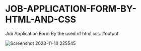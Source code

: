 # JOB-APPLICATION-FORM-BY-HTML-AND-CSS
Job Application Form By the used of html,css.
#output

![Screenshot 2023-11-10 225545](https://github.com/Abhishek-Muley/JOB-APPLICATION-FORM-BY-HTML-AND-CSS/assets/123177583/8e205290-f496-4b89-b62f-883694eb8ae5)
